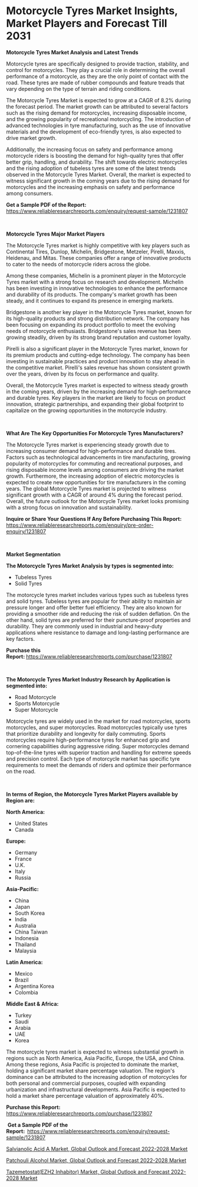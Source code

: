 <p><h1>Motorcycle Tyres Market Insights, Market Players and Forecast Till 2031</h1></p><p><strong>Motorcycle Tyres Market Analysis and Latest Trends</strong></p>
<p><p>Motorcycle tyres are specifically designed to provide traction, stability, and control for motorcycles. They play a crucial role in determining the overall performance of a motorcycle, as they are the only point of contact with the road. These tyres are made of rubber compounds and feature treads that vary depending on the type of terrain and riding conditions.</p><p>The Motorcycle Tyres Market is expected to grow at a CAGR of 8.2% during the forecast period. The market growth can be attributed to several factors such as the rising demand for motorcycles, increasing disposable income, and the growing popularity of recreational motorcycling. The introduction of advanced technologies in tyre manufacturing, such as the use of innovative materials and the development of eco-friendly tyres, is also expected to drive market growth.</p><p>Additionally, the increasing focus on safety and performance among motorcycle riders is boosting the demand for high-quality tyres that offer better grip, handling, and durability. The shift towards electric motorcycles and the rising adoption of tubeless tyres are some of the latest trends observed in the Motorcycle Tyres Market. Overall, the market is expected to witness significant growth in the coming years due to the rising demand for motorcycles and the increasing emphasis on safety and performance among consumers.</p></p>
<p><strong>Get a Sample PDF of the Report:&nbsp;</strong> <a href="https://www.reliableresearchreports.com/enquiry/request-sample/1231807">https://www.reliableresearchreports.com/enquiry/request-sample/1231807</a></p>
<p>&nbsp;</p>
<p><strong>Motorcycle Tyres Major Market Players</strong></p>
<p><p>The Motorcycle Tyres market is highly competitive with key players such as Continental Tires, Dunlop, Michelin, Bridgestone, Metzeler, Pirelli, Maxxis, Heidenau, and Mitas. These companies offer a range of innovative products to cater to the needs of motorcycle riders across the globe.</p><p>Among these companies, Michelin is a prominent player in the Motorcycle Tyres market with a strong focus on research and development. Michelin has been investing in innovative technologies to enhance the performance and durability of its products. The company's market growth has been steady, and it continues to expand its presence in emerging markets.</p><p>Bridgestone is another key player in the Motorcycle Tyres market, known for its high-quality products and strong distribution network. The company has been focusing on expanding its product portfolio to meet the evolving needs of motorcycle enthusiasts. Bridgestone's sales revenue has been growing steadily, driven by its strong brand reputation and customer loyalty.</p><p>Pirelli is also a significant player in the Motorcycle Tyres market, known for its premium products and cutting-edge technology. The company has been investing in sustainable practices and product innovation to stay ahead in the competitive market. Pirelli's sales revenue has shown consistent growth over the years, driven by its focus on performance and quality.</p><p>Overall, the Motorcycle Tyres market is expected to witness steady growth in the coming years, driven by the increasing demand for high-performance and durable tyres. Key players in the market are likely to focus on product innovation, strategic partnerships, and expanding their global footprint to capitalize on the growing opportunities in the motorcycle industry.</p></p>
<p>&nbsp;</p>
<p><strong>What Are The Key Opportunities For Motorcycle Tyres Manufacturers?</strong></p>
<p><p>The Motorcycle Tyres market is experiencing steady growth due to increasing consumer demand for high-performance and durable tires. Factors such as technological advancements in tire manufacturing, growing popularity of motorcycles for commuting and recreational purposes, and rising disposable income levels among consumers are driving the market growth. Furthermore, the increasing adoption of electric motorcycles is expected to create new opportunities for tire manufacturers in the coming years. The global Motorcycle Tyres market is projected to witness significant growth with a CAGR of around 4% during the forecast period. Overall, the future outlook for the Motorcycle Tyres market looks promising with a strong focus on innovation and sustainability.</p></p>
<p><strong>Inquire or Share Your Questions If Any Before Purchasing This Report:</strong> <a href="https://www.reliableresearchreports.com/enquiry/pre-order-enquiry/1231807">https://www.reliableresearchreports.com/enquiry/pre-order-enquiry/1231807</a></p>
<p>&nbsp;</p>
<p><strong>Market Segmentation</strong></p>
<p><strong>The Motorcycle Tyres Market Analysis by types is segmented into:</strong></p>
<p><ul><li>Tubeless Tyres</li><li>Solid Tyres</li></ul></p>
<p><p>The motorcycle tyres market includes various types such as tubeless tyres and solid tyres. Tubeless tyres are popular for their ability to maintain air pressure longer and offer better fuel efficiency. They are also known for providing a smoother ride and reducing the risk of sudden deflation. On the other hand, solid tyres are preferred for their puncture-proof properties and durability. They are commonly used in industrial and heavy-duty applications where resistance to damage and long-lasting performance are key factors.</p></p>
<p><strong>Purchase this Report:&nbsp;</strong><a href="https://www.reliableresearchreports.com/purchase/1231807">https://www.reliableresearchreports.com/purchase/1231807</a></p>
<p>&nbsp;</p>
<p><strong>The Motorcycle Tyres Market Industry Research by Application is segmented into:</strong></p>
<p><ul><li>Road Motorcycle</li><li>Sports Motorcycle</li><li>Super Motorcycle</li></ul></p>
<p><p>Motorcycle tyres are widely used in the market for road motorcycles, sports motorcycles, and super motorcycles. Road motorcycles typically use tyres that prioritize durability and longevity for daily commuting. Sports motorcycles require high-performance tyres for enhanced grip and cornering capabilities during aggressive riding. Super motorcycles demand top-of-the-line tyres with superior traction and handling for extreme speeds and precision control. Each type of motorcycle market has specific tyre requirements to meet the demands of riders and optimize their performance on the road.</p></p>
<p>&nbsp;</p>
<p><strong>In terms of Region, the Motorcycle Tyres Market Players available by Region are:</strong></p>
<p>
    <p> <strong> North America: </strong>
        <ul>
            <li>United States</li>
            <li>Canada</li>
        </ul>
        </p> 
    <p> <strong> Europe: </strong>
        <ul>
            <li>Germany</li>
            <li>France</li>
            <li>U.K.</li>
            <li>Italy</li>
            <li>Russia</li>
        </ul>
        </p> 
    <p> <strong> Asia-Pacific: </strong>
        <ul>
            <li>China</li>
            <li>Japan</li>
            <li>South Korea</li>
            <li>India</li>
            <li>Australia</li>
            <li>China Taiwan</li>
            <li>Indonesia</li>
            <li>Thailand</li>
            <li>Malaysia</li>
        </ul>
        </p> 
    <p> <strong> Latin America: </strong>
        <ul>
            <li>Mexico</li>
            <li>Brazil</li>
            <li>Argentina Korea</li>
            <li>Colombia</li>
        </ul>
        </p> 
    <p> <strong> Middle East & Africa: </strong>
        <ul>
            <li>Turkey</li>
            <li>Saudi</li>
            <li>Arabia</li>
            <li>UAE</li>
            <li>Korea</li>
        </ul>
    </p>
    </p>
<p><p>The motorcycle tyres market is expected to witness substantial growth in regions such as North America, Asia Pacific, Europe, the USA, and China. Among these regions, Asia Pacific is projected to dominate the market, holding a significant market share percentage valuation. The region's dominance can be attributed to the increasing adoption of motorcycles for both personal and commercial purposes, coupled with expanding urbanization and infrastructural developments. Asia Pacific is expected to hold a market share percentage valuation of approximately 40%.</p></p>
<p><strong>Purchase this Report: </strong><a href="https://www.reliableresearchreports.com/purchase/1231807">https://www.reliableresearchreports.com/purchase/1231807</a></p>
<p>&nbsp;<strong>Get a Sample PDF of the Report:&nbsp;&nbsp;</strong><a href="https://www.reliableresearchreports.com/enquiry/request-sample/1231807">https://www.reliableresearchreports.com/enquiry/request-sample/1231807</a></p>
<p><strong></strong></p>
<p><p><a href="https://view.publitas.com/reportprime-1/decoding-the-salvianolic-acid-a-market-global-outlook-and-forecast-2022-2028-market-a-deep-dive-into-the-latest-market-trends-market-segmentation-and-competitive-analysis/">Salvianolic Acid A Market, Global Outlook and Forecast 2022-2028 Market</a></p><p><a href="https://view.publitas.com/reportprime-1/patchouli-alcohol-market-global-outlook-and-forecast-2022-2028-market-research-report-provides-critical-insights-that-can-help-shape-business-development-and-investment-strategies/">Patchouli Alcohol Market, Global Outlook and Forecast 2022-2028 Market</a></p><p><a href="https://view.publitas.com/reportprime-1/decoding-the-tazemetostat-ezh2-inhabitor-market-global-outlook-and-forecast-2022-2028-market-a-deep-dive-into-the-latest-market-trends-market-segmentation-and-competitive-analysis/">Tazemetostat(EZH2 Inhabitor) Market, Global Outlook and Forecast 2022-2028 Market</a></p></p>